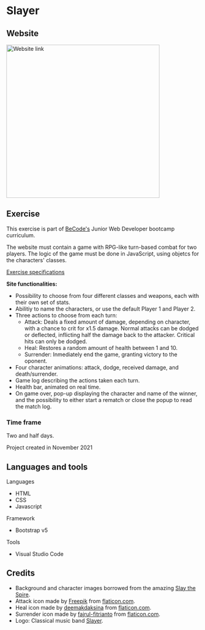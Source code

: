 # Slayer

## Website

<a href="https://dan-dh.github.io/slayer/" target="_blank" rel="noopener"><img src="https://github.com/dan-dh/slayer/blob/master/assets/images/screenshot.png?raw=true" alt="Website link" width="400"/></a>

## Exercise

This exercise is part of [BeCode's](https://becode.org/) Junior Web Developer bootcamp curriculum.

The website must contain a game with RPG-like turn-based combat for two players. The logic of the game must be done in JavaScript, using objetcs for the characters' classes.

[Exercise specifications](https://github.com/becodeorg/BXL-Swartz-5.34/blob/main/1.The-Field/12.Javascript/rpg-project)

**Site functionalities:**

- Possibility to choose from four different classes and weapons, each with their own set of stats.
- Abilitiy to name the characters, or use the default Player 1 and Player 2.
- Three actions to choose from each turn:
  - Attack: Deals a fixed amount of damage, depending on character, with a chance to crit for x1.5 damage. Normal attacks can be dodged or deflected, inflicting half the damage back to the attacker. Critical hits can only be dodged.
  - Heal: Restores a random amount of health between 1 and 10.
  - Surrender: Inmediately end the game, granting victory to the oponent.
- Four character animations: attack, dodge, received damage, and death/surrender.
- Game log describing the actions taken each turn.
- Health bar, animated on real time.
- On game over, pop-up displaying the character and name of the winner, and the possibility to either start a rematch or close the popup to read the match log.

### Time frame

Two and half days.

Project created in November 2021

## Languages and tools

Languages
- HTML
- CSS
- Javascript

Framework
- Bootstrap v5

Tools
- Visual Studio Code

## Credits

- Background and character images borrowed from the amazing [Slay the Spire](https://store.steampowered.com/app/646570/Slay_the_Spire/).
- Attack icon made by [Freepik](https://www.flaticon.com/authors/Freepik) from [flaticon.com](https://flaticon.com).
- Heal icon made by [deemakdaksina](https://www.flaticon.com/authors/deemakdaksina) from [flaticon.com](https://flaticon.com).
- Surrender icon made by [fajrul-fitrianto](https://www.flaticon.com/authors/fajrul-fitrianto) from [flaticon.com](https://flaticon.com).
- Logo: Classical music band [Slayer](https://en.wikipedia.org/wiki/Slayer).
